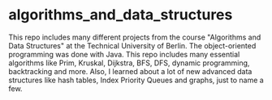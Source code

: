 # algorithms_and_data_structures
This repo includes many different projects from the course "Algorithms and Data Structures" at the Technical University of Berlin. The object-oriented programming was done with Java. This repo includes many essential algorithms like Prim, Kruskal, Dijkstra, BFS, DFS, dynamic programming, backtracking and more. Also, I learned about a lot of new advanced data structures like hash tables, Index Priority Queues and graphs, just to name a few.

